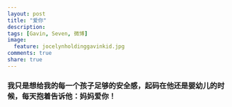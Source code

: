 ```yaml
---
layout: post
title: "爱你"
description: 
tags: [Gavin, Seven, 微博]
image:
  feature: jocelynholdinggavinkid.jpg
comments: true
share: true
---
```


### 我只是想给我的每一个孩子足够的安全感，起码在他还是婴幼儿的时候，每天抱着告诉他：妈妈爱你！ ###

